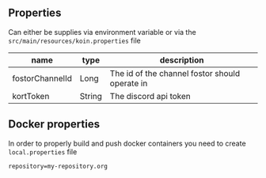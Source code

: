 ## Properties
Can either be supplies via environment variable or via the `src/main/resources/koin.properties` file

| name            | type   | description                                    |
|-----------------|--------|------------------------------------------------|
| fostorChannelId | Long   | The id of the channel fostor should operate in |
| kortToken       | String | The discord api token                          |

## Docker properties
In order to properly build and push docker containers you need to create `local.properties` file
```properties
repository=my-repository.org
```